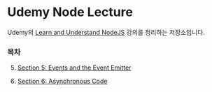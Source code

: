 # Udemy Node Lecture

Udemy의 [Learn and Understand NodeJS](https://www.udemy.com/course/understand-nodejs/) 강의를 정리하는 저장소입니다.

### 목차

5. [Section 5: Events and the Event Emitter](./section5.md)

6. [Section 6: Asynchronous Code](./section6.md)
